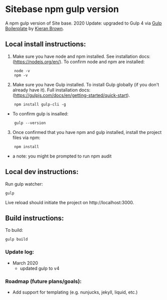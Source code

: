 # Sitebase npm gulp version

A npm gulp version of Site base. 2020 Update: upgraded to Gulp 4 via [Gulp Boilerplate](https://github.com/kieranphilipbrown/gulp-boilerplate) by [Kieran Brown](https://github.com/kieranphilipbrown).


## Local install instructions:
1. Make sure you have node and npm installed. See installation docs: (https://nodejs.org/en/). To confirm node and npm are installed:
```
    node -v
    npm -v
```
2. Make sure you have Gulp installed. To install Gulp globally (if you don't already have it). Full installation docs: (https://gulpjs.com/docs/en/getting-started/quick-start).
```
    npm install gulp-cli -g
```
- To confirm gulp is insalled:
```
    gulp --version
```
3. Once confirmed that you have npm and gulp installed, install the project files via npm:
```
    npm install
```
* a note: you might be prompted to run npm audit

## Local dev instructions:
Run gulp watcher:
```
gulp
```
Live reload should  initiate the project on http://localhost:3000. 

## Build instructions:

To build:
```
gulp build
```

### Update log:
* March 2020
    * updated gulp to v4

### Roadmap (future plans/goals):
* Add support for templating (e.g. nunjucks, jekyll, liquid, etc.)
